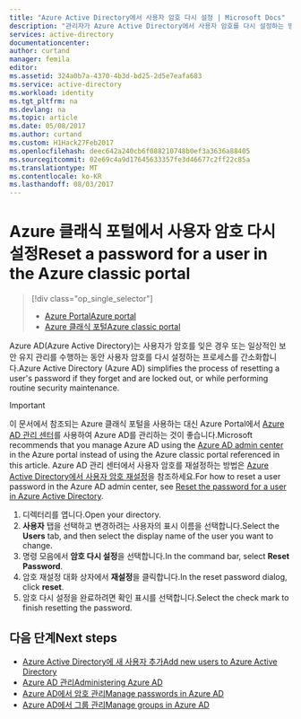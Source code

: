 ```yaml
---
title: "Azure Active Directory에서 사용자 암호 다시 설정 | Microsoft Docs"
description: "관리자가 Azure Active Directory에서 사용자 암호를 다시 설정하는 방법에 대해 설명합니다."
services: active-directory
documentationcenter: 
author: curtand
manager: femila
editor: 
ms.assetid: 324a0b7a-4370-4b3d-bd25-2d5e7eafa683
ms.service: active-directory
ms.workload: identity
ms.tgt_pltfrm: na
ms.devlang: na
ms.topic: article
ms.date: 05/08/2017
ms.author: curtand
ms.custom: H1Hack27Feb2017
ms.openlocfilehash: deec642a240cb6f088210748b0ef3a3636a88405
ms.sourcegitcommit: 02e69c4a9d17645633357fe3d46677c2ff22c85a
ms.translationtype: MT
ms.contentlocale: ko-KR
ms.lasthandoff: 08/03/2017
---
```

# <a name="reset-a-password-for-a-user-in-the-azure-classic-portal"></a><span data-ttu-id="eb0ca-103">Azure 클래식 포털에서 사용자 암호 다시 설정</span><span class="sxs-lookup"><span data-stu-id="eb0ca-103">Reset a password for a user in the Azure classic portal</span></span>
> [!div class="op_single_selector"]
> * [<span data-ttu-id="eb0ca-104">Azure Portal</span><span class="sxs-lookup"><span data-stu-id="eb0ca-104">Azure portal</span></span>](active-directory-users-reset-password-azure-portal.md)
> * [<span data-ttu-id="eb0ca-105">Azure 클래식 포털</span><span class="sxs-lookup"><span data-stu-id="eb0ca-105">Azure classic portal</span></span>](active-directory-create-users-reset-password.md)
>
>

<span data-ttu-id="eb0ca-106">Azure AD(Azure Active Directory)는 사용자가 암호를 잊은 경우 또는 일상적인 보안 유지 관리를 수행하는 동안 사용자 암호를 다시 설정하는 프로세스를 간소화합니다.</span><span class="sxs-lookup"><span data-stu-id="eb0ca-106">Azure Active Directory (Azure AD) simplifies the process of resetting a user's password if they forget and are locked out, or while performing routine security maintenance.</span></span> 

> [!IMPORTANT]
> <span data-ttu-id="eb0ca-107">이 문서에서 참조되는 Azure 클래식 포털을 사용하는 대신 Azure Portal에서 [Azure AD 관리 센터](https://aad.portal.azure.com)를 사용하여 Azure AD를 관리하는 것이 좋습니다.</span><span class="sxs-lookup"><span data-stu-id="eb0ca-107">Microsoft recommends that you manage Azure AD using the [Azure AD admin center](https://aad.portal.azure.com) in the Azure portal instead of using the Azure classic portal referenced in this article.</span></span> <span data-ttu-id="eb0ca-108">Azure AD 관리 센터에서 사용자 암호를 재설정하는 방법은 [Azure Active Directory에서 사용자 암호 재설정](active-directory-users-reset-password-azure-portal.md)을 참조하세요.</span><span class="sxs-lookup"><span data-stu-id="eb0ca-108">For how to reset a user password in the Azure AD admin center, see [Reset the password for a user in Azure Active Directory](active-directory-users-reset-password-azure-portal.md).</span></span>

1. <span data-ttu-id="eb0ca-109">디렉터리를 엽니다.</span><span class="sxs-lookup"><span data-stu-id="eb0ca-109">Open your directory.</span></span>
2. <span data-ttu-id="eb0ca-110">**사용자** 탭을 선택하고 변경하려는 사용자의 표시 이름을 선택합니다.</span><span class="sxs-lookup"><span data-stu-id="eb0ca-110">Select the **Users** tab, and then select the display name of the user you want to change.</span></span>
3. <span data-ttu-id="eb0ca-111">명령 모음에서 **암호 다시 설정**을 선택합니다.</span><span class="sxs-lookup"><span data-stu-id="eb0ca-111">In the command bar, select **Reset Password**.</span></span>
4. <span data-ttu-id="eb0ca-112">암호 재설정 대화 상자에서 **재설정**을 클릭합니다.</span><span class="sxs-lookup"><span data-stu-id="eb0ca-112">In the reset password dialog, click **reset**.</span></span>
5. <span data-ttu-id="eb0ca-113">암호 다시 설정을 완료하려면 확인 표시를 선택합니다.</span><span class="sxs-lookup"><span data-stu-id="eb0ca-113">Select the check mark to finish resetting the password.</span></span>

## <a name="next-steps"></a><span data-ttu-id="eb0ca-114">다음 단계</span><span class="sxs-lookup"><span data-stu-id="eb0ca-114">Next steps</span></span>
* [<span data-ttu-id="eb0ca-115">Azure Active Directory에 새 사용자 추가</span><span class="sxs-lookup"><span data-stu-id="eb0ca-115">Add new users to Azure Active Directory</span></span>](active-directory-create-users.md)
* [<span data-ttu-id="eb0ca-116">Azure AD 관리</span><span class="sxs-lookup"><span data-stu-id="eb0ca-116">Administering Azure AD</span></span>](active-directory-administer.md)
* [<span data-ttu-id="eb0ca-117">Azure AD에서 암호 관리</span><span class="sxs-lookup"><span data-stu-id="eb0ca-117">Manage passwords in Azure AD</span></span>](active-directory-manage-passwords.md)
* [<span data-ttu-id="eb0ca-118">Azure AD에서 그룹 관리</span><span class="sxs-lookup"><span data-stu-id="eb0ca-118">Manage groups in Azure AD</span></span>](active-directory-manage-groups.md)
